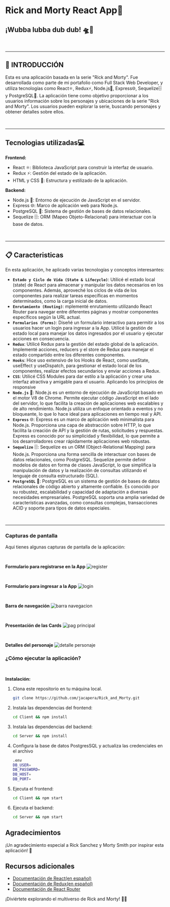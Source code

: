 # **Rick and Morty React App🚀**

## **¡Wubba lubba dub dub! 🛸🔬**

<br />

---
## **📝 INTRODUCCIÓN**

Esta es una aplicación basada en la serie "Rick and Morty". Fue desarrollada como parte de mi portafolio como Full Stack Web Developer, y utiliza tecnologías como React⚛️, Redux⚡️, Node.js🚀, Express🌐, Sequelize🗄️ y PostgreSQL🐘. La aplicación tiene como objetivo proporcionar a los usuarios información sobre los personajes y ubicaciones de la serie "Rick and Morty".  Los usuarios pueden explorar la serie, buscando personajes y obtener detalles sobre ellos.

<br />

---
## **Tecnologias utilizadas💻**

**Frontend:**

- React ⚛️: Biblioteca JavaScript para construir la interfaz de usuario.
- Redux ⚡️: Gestión del estado de la aplicación.
- HTML y CSS 🎨: Estructura y estilizado de la aplicación.

**Backend:**

- Node.js 🚀: Entorno de ejecución de JavaScript en el servidor.
- Express 🌐: Marco de aplicación web para Node.js.
- PostgreSQL 🐘: Sistema de gestión de bases de datos relacionales.
- Sequelize 🗄️: ORM (Mapeo Objeto-Relacional) para interactuar con la base de datos.
<br />

---

## **📋 Caracteristicas**

En esta aplicación, he aplicado varias tecnologías y conceptos interesantes:

   - **`Estado y Ciclo de Vida (State & Lifecycle)`**: Utilicé el estado local (state) de React para almacenar y manipular los datos necesarios en los componentes. Además, aproveché los ciclos de vida de los componentes para realizar tareas específicas en momentos determinados, como la carga inicial de datos.
   - **`Enrutamiento (Routing)`**: mplementé enrutamiento utilizando React Router para navegar entre diferentes páginas y mostrar componentes específicos según la URL actual.
   - **`Formularios (Forms)`**: Diseñé un formulario interactivo para permitir a los usuarios hacer un login para ingresar a la App. Utilicé la gestión de estado local para manejar los datos ingresados por el usuario y ejecutar acciones en consecuencia.
   - **`Redux`**: Utilicé Redux para la gestión del estado global de la aplicación. Implementé acciones, reducers y el store de Redux para manejar el estado compartido entre los diferentes componentes.
   - **`Hooks`**: Hice uso extensivo de los Hooks de React, como useState, useEffect y useDispatch, para gestionar el estado local de los componentes, realizar efectos secundarios y enviar acciones a Redux.
   - **`CSS`**: Utilicé CSS Modules para dar estilo a la aplicación y crear una interfaz atractiva y amigable para el usuario. Aplicando los principios de responsive
   - **`Node.js`** 🚀: Node.js es un entorno de ejecución de JavaScript basado en el motor V8 de Chrome. Permite ejecutar código JavaScript en el lado del servidor, lo que facilita la creación de aplicaciones web escalables y de alto rendimiento. Node.js utiliza un enfoque orientado a eventos y no bloqueante, lo que lo hace ideal para aplicaciones en tiempo real y API.
   - **`Express`** 🌐: Express es un marco de aplicación web minimalista para Node.js. Proporciona una capa de abstracción sobre HTTP, lo que facilita la creación de API y la gestión de rutas, solicitudes y respuestas. Express es conocido por su simplicidad y flexibilidad, lo que permite a los desarrolladores crear rápidamente aplicaciones web robustas.
   - **`Sequelize`** 🗄️: Sequelize es un ORM (Object-Relational Mapping) para Node.js. Proporciona una forma sencilla de interactuar con bases de datos relacionales, como PostgreSQL. Sequelize permite definir modelos de datos en forma de clases JavaScript, lo que simplifica la manipulación de datos y la realización de consultas utilizando el lenguaje de consulta estructurado (SQL).
   - **`PostgreSQL`** 🐘: PostgreSQL es un sistema de gestión de bases de datos relacionales de código abierto y altamente confiable. Es conocido por su robustez, escalabilidad y capacidad de adaptación a diversas necesidades empresariales. PostgreSQL soporta una amplia variedad de características avanzadas, como consultas complejas, transacciones ACID y soporte para tipos de datos especiales.

<br />

---

### **Capturas de pantalla**
Aqui tienes algunas capturas de pantalla de la aplicación:

<br />

**Formulario para registrarse en la App**
<img src="./Client/src/asset/register.jpg" alt="register" />

<br />

**Formulario para ingresar a la App**
<img src="./Client/src/asset/Form.jpg" alt="login" />


<br />

**Barra de navegación**
<img src="./Client/src/asset/Nav.jpg" alt="barra navegacion" />


<br />

**Presentación de las Cards**
<img src="./Client/src/asset/Home.jpg" alt="pag principal" />


<br />

**Detalles del personaje**
<img src="./Client/src/asset/Detail.jpg" alt="detalle personaje" />


### **¿Cómo ejecutar la aplicación?**
<br />

**Instalación:**

1. Clona este repositorio en tu máquina local.
   ```bash
   git clone https://github.com/jacapera/Rick_and_Morty.git
   ```
2. Instala las dependencias del frontend:
   ```bash
   cd Client && npm install
   ```
3. Instala las dependencias del backend:
   ```bash
   cd Server && npm install
   ```
4. Configura la base de datos PostgresSQL y actualiza las credenciales en el archivo
   ```bash
   .env
   DB_USER=
   DB_PASSWORD=
   DB_HOST=
   DB_PORT=
   ```
5. Ejecuta el frontend:
   ```bash
   cd Client && npm start
   ```
6. Ejecuta el backend:
   ```bash
   cd Server && npm start
   ```

## Agradecimientos
¡Un agradecimiento especial a Rick Sanchez y Morty Smith por inspirar esta aplicación! 🙌

## Recursos adicionales
- [Documentación de React(en español)](https://es.react.dev/)
- [Documentación de Redux(en español)](https://es.redux.js.org/)
- [Documentación de React Router](https://reactrouter.com/en/dev)


¡Diviértete explorando el multiverso de Rick and Morty! 🚀🌌

